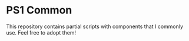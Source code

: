 # PS1 Common

This repository contains partial scripts with components that I commonly use. Feel free to adopt them!
